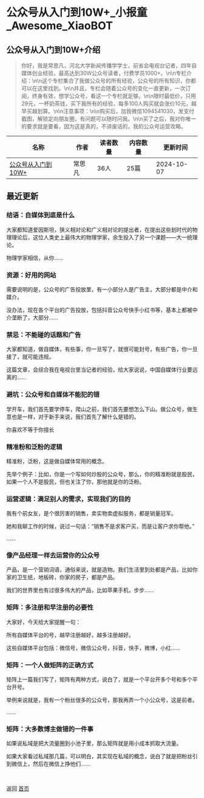 # 公众号从入门到10W+_小报童_Awesome_XiaoBOT

## 公众号从入门到10W+介绍
> 你好，我是常思凡，河北大学新闻传播学学士，前省会电视台记者，四年自媒体创业经验，最高达到30W公众号读者，付费学员1000+。\n\n专栏介绍：\n\n这个专栏集合了我做公众号的所有经验，公众号的所有知识，你都可以在这里找到。\n\n并且，专栏会随着公众号的变化一直更新，一次订阅，终身有效，想学公众号，看这一个专栏就足够。\n\n限时最低价，只用29元，一杯奶茶钱，买下我所有的经验，每多100人购买就会涨价10元，越早买越划算。\n\n注意事项：\n\n购买后，加我微信1094541030，发支付截图，解锁定向朋友圈，有问题可以随时问我。\n\n买了之后，我对你唯一的要求就是要看，因为这是真的，不讲废话的，我的公众号运营攻略。  
  


|名称|作者|读者数量|内容数量|更新时间|
|---|---|---|---|---|
|[公众号从入门到10W+](https://xiaobot.net/p/yunying2042?refer=9c3f1c95-a052-465a-9902-f6d75080262a)|常思凡|36人|25篇|2024-10-07|

## 最近更新
### 结语：自媒体到底是什么

大家都知道爱因斯坦，狭义相对论和广义相对论的提出者，在提出这些划时代的物理理论后，这位人类史上最伟大的物理学家，余生投入了另一个课题——大一统理论。

物理学家相信，从你......

### 资源：好用的网站

需要说明的是，公众号的广告投放里，有一小部分人是广告主，大部分都是中介和媒介。

没办法，现在各个平台的广告投放，包括抖音公众号快手小红书等，基本上都被中介垄断了，大部分......

### 禁忌：不能碰的话题和广告

大家都知道，做自媒体，有些事，你一旦写了，就很可能封号，有些广告，你一旦接了，就可能违规。

这篇文章，会综合我在电视台里当记者的经验，给大家说说，中国自媒体行业要远离的......

### 避坑：公众号和自媒体不能犯的错

学开车，我们首先要学停车，爬山之前，我们首先要想怎么下山。做公众号，做生意也是一样，对于新手来说，我们首先了解什么是错的。

你喜欢不等于你擅长

### 精准粉和泛粉的逻辑

精准粉，泛粉，这是做自媒体常用的概念。

先举个例子：比如，你是一个写如何炒股的公众号，那么，你的精准粉就是股民，如果一个人不是股民，但也关注了你，那他就是你的泛粉。

### 运营逻辑：满足别人的需求，实现我们的目的

我有个前女友，是个很厉害的销售，卖实物卖虚拟服务，都是销量冠军。

她和我聊工作的时候，说过一句话：“销售不是求客户买，而是让客户求你帮他。”

......

### 像产品经理一样去运营你的公众号

产品，是一个营销词语，通俗来说，就是造物。我们生活里到处都是产品，比如你家的卫生纸，地板砖，你家的房子，都是产品。

我们的世界里也有过很多伟大的产品，比如苹果手机，步步......

### 矩阵：多注册和早注册的必要性

大家好，今天给大家提醒一句：

所有自媒体平台的号，越早注册越好，越多注册越好。

这些自媒体平台包括：微信号，微信公众号，抖音，快手，微博，小红......

### 矩阵：一个人做矩阵的正确方式

矩阵上一篇我们写了，矩阵有两种方式，说白了，就是一个平台开多个号和多个平台开号。

举例来说就是，我有一个粉丝很多的公众号，那我再弄一个小公众号，这是前者。

......

### 矩阵：大多数博主做错的一件事

如果说私域是把大流量圈到小池子里，那么矩阵就是用小成本抓取大流量。

如果大家看过私域那几篇，可以明白，其实现在私域的概念，说白了就是把粉丝引到微信上，然后在微信上挣他们......


<a href="https://github.com/Reno9527/awesome-xiaobot" style="color: white; text-decoration: none;">awesome-xiaobot</a>

返回 [首页](../README.md)

